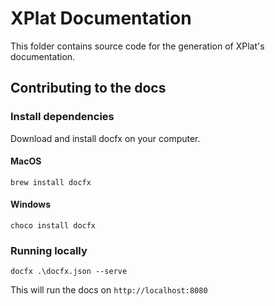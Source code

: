 # XPlat Documentation

This folder contains source code for the generation of XPlat's documentation.

## Contributing to the docs

### Install dependencies

Download and install docfx on your computer.

#### MacOS

```
brew install docfx
```

#### Windows

```
choco install docfx
```

### Running locally

```
docfx .\docfx.json --serve
```

This will run the docs on `http://localhost:8080`